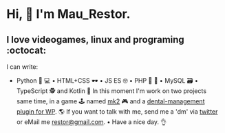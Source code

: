 # Hi, 👋 I'm Mau_Restor.
## I love videogames, linux and programing :octocat:
I can write:
* Python 🥃 💻 • HTML+CSS 🕶 • JS ES 🤓 • PHP 🍺 🍕 • MySQL 🗃 • TypeScript 🕵 and Kotlin 📱
In this moment I'm work on two projects same time, in a game 🕹 named [mk2](https://github.com/maurestor/mk2) 🎮 and a [dental-management plugin for WP](https://mecarox.com/dental-management/). 🌎
If you want to talk with me, send me a 'dm' via [twitter](https://twitter.com/mau_restor) or eMail me restor@gmail.com. • Have a nice day. 👌
